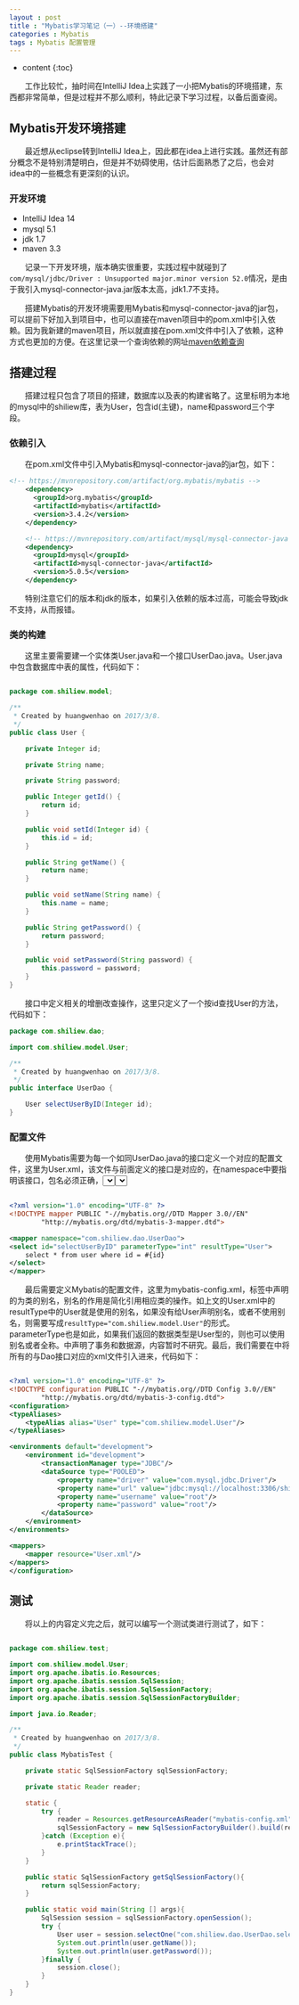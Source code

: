 ```yaml
---
layout : post
title : "Mybatis学习笔记（一）--环境搭建"
categories : Mybatis
tags : Mybatis 配置管理
---
```


* content 
{:toc}

　　工作比较忙，抽时间在IntelliJ Idea上实践了一小把Mybatis的环境搭建，东西都非常简单，但是过程并不那么顺利，特此记录下学习过程，以备后面查阅。




## Mybatis开发环境搭建

　　最近想从eclipse转到IntelliJ Idea上，因此都在idea上进行实践。虽然还有部分概念不是特别清楚明白，但是并不妨碍使用，估计后面熟悉了之后，也会对idea中的一些概念有更深刻的认识。

### 开发环境

* IntelliJ Idea 14
* mysql 5.1　　
* jdk 1.7
* maven 3.3

　　记录一下开发环境，版本确实很重要，实践过程中就碰到了`com/mysql/jdbc/Driver : Unsupported major.minor version 52.0`情况，是由于我引入mysql-connector-java.jar版本太高，jdk1.7不支持。

　　搭建Mybatis的开发环境需要用Mybatis和mysql-connector-java的jar包，可以提前下好加入到项目中，也可以直接在maven项目中的pom.xml中引入依赖。因为我新建的maven项目，所以就直接在pom.xml文件中引入了依赖，这种方式也更加的方便。在这里记录一个查询依赖的网址[maven依赖查询](http://mvnrepository.com/)


## 搭建过程

　　搭建过程只包含了项目的搭建，数据库以及表的构建省略了。这里标明为本地的mysql中的shiliew库，表为User，包含id(主键)，name和password三个字段。

### 依赖引入

　　在pom.xml文件中引入Mybatis和mysql-connector-java的jar包，如下：

```xml
<!-- https://mvnrepository.com/artifact/org.mybatis/mybatis -->
    <dependency>
      <groupId>org.mybatis</groupId>
      <artifactId>mybatis</artifactId>
      <version>3.4.2</version>
    </dependency>

    <!-- https://mvnrepository.com/artifact/mysql/mysql-connector-java -->
    <dependency>
      <groupId>mysql</groupId>
      <artifactId>mysql-connector-java</artifactId>
      <version>5.0.5</version>
    </dependency>
```

　　特别注意它们的版本和jdk的版本，如果引入依赖的版本过高，可能会导致jdk不支持，从而报错。

### 类的构建

　　这里主要需要建一个实体类User.java和一个接口UserDao.java。User.java中包含数据库中表的属性，代码如下：

```java

package com.shiliew.model;

/**
 * Created by huangwenhao on 2017/3/8.
 */
public class User {

    private Integer id;

    private String name;

    private String password;

    public Integer getId() {
        return id;
    }

    public void setId(Integer id) {
        this.id = id;
    }

    public String getName() {
        return name;
    }

    public void setName(String name) {
        this.name = name;
    }

    public String getPassword() {
        return password;
    }

    public void setPassword(String password) {
        this.password = password;
    }
}
```

　　接口中定义相关的增删改查操作，这里只定义了一个按id查找User的方法，代码如下：

```java
package com.shiliew.dao;

import com.shiliew.model.User;

/**
 * Created by huangwenhao on 2017/3/8.
 */
public interface UserDao {

    User selectUserByID(Integer id);
}
```

### 配置文件

　　使用Mybatis需要为每一个如同UserDao.java的接口定义一个对应的配置文件，这里为User.xml，该文件与前面定义的接口是对应的，在namespace中要指明该接口，包名必须正确，<select>标签中的id的值则为接口中的方法名，parameterType为该方法接收参数的类型，resultType则为该方法的返回值。<select>标签中的sql语句则为我们需要实现的查找功能，参数通过\#{}传递，代码如下：
```xml

<?xml version="1.0" encoding="UTF-8" ?>
<!DOCTYPE mapper PUBLIC "-//mybatis.org//DTD Mapper 3.0//EN"
        "http://mybatis.org/dtd/mybatis-3-mapper.dtd">

<mapper namespace="com.shiliew.dao.UserDao">
<select id="selectUserByID" parameterType="int" resultType="User">
    select * from user where id = #{id}
</select>
</mapper>

```

　　最后需要定义Mybatis的配置文件，这里为mybatis-config.xml，<typeAliases>标签中声明的为类的别名，别名的作用是简化引用相应类的操作。如上文的User.xml中的resultType中的User就是使用的别名，如果没有给User声明别名，或者不使用别名，则需要写成`resultType="com.shiliew.model.User"`的形式。parameterType也是如此，如果我们返回的数据类型是User型的，则也可以使用别名或者全称。<environments>中声明了事务和数据源，内容暂时不研究。最后，我们需要在<mappers>中将所有的与Dao接口对应的xml文件引入进来，代码如下：

```xml

<?xml version="1.0" encoding="UTF-8" ?>
<!DOCTYPE configuration PUBLIC "-//mybatis.org//DTD Config 3.0//EN"
        "http://mybatis.org/dtd/mybatis-3-config.dtd">
<configuration>
<typeAliases>
    <typeAlias alias="User" type="com.shiliew.model.User"/>
</typeAliases>

<environments default="development">
    <environment id="development">
        <transactionManager type="JDBC"/>
        <dataSource type="POOLED">
            <property name="driver" value="com.mysql.jdbc.Driver"/>
            <property name="url" value="jdbc:mysql://localhost:3306/shiliew" />
            <property name="username" value="root"/>
            <property name="password" value="root"/>
        </dataSource>
    </environment>
</environments>

<mappers>
    <mapper resource="User.xml"/>
</mappers>
</configuration>

```

## 测试

　　将以上的内容定义完之后，就可以编写一个测试类进行测试了，如下：

```java

package com.shiliew.test;

import com.shiliew.model.User;
import org.apache.ibatis.io.Resources;
import org.apache.ibatis.session.SqlSession;
import org.apache.ibatis.session.SqlSessionFactory;
import org.apache.ibatis.session.SqlSessionFactoryBuilder;

import java.io.Reader;

/**
 * Created by huangwenhao on 2017/3/8.
 */
public class MybatisTest {

    private static SqlSessionFactory sqlSessionFactory;

    private static Reader reader;

    static {
        try {
            reader = Resources.getResourceAsReader("mybatis-config.xml");
            sqlSessionFactory = new SqlSessionFactoryBuilder().build(reader);
        }catch (Exception e){
            e.printStackTrace();
        }
    }

    public static SqlSessionFactory getSqlSessionFactory(){
        return sqlSessionFactory;
    }

    public static void main(String [] args){
        SqlSession session = sqlSessionFactory.openSession();
        try {
            User user = session.selectOne("com.shiliew.dao.UserDao.selectUserByID",1);
            System.out.println(user.getName());
            System.out.println(user.getPassword());
        }finally {
            session.close();
        }
    }
}

```
